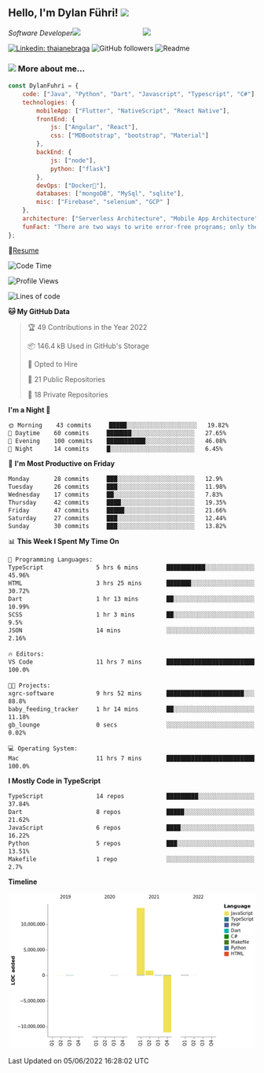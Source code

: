 <h2>Hello, I'm Dylan Führi! <img src="https://media.giphy.com/media/12oufCB0MyZ1Go/giphy.gif" width="50"></h2>
<img align='right' src="https://media.giphy.com/media/836HiJc7pgzy8iNXCn/giphy.gif" width="230">
<p><em>Software Developer</a><img src="https://media.giphy.com/media/WUlplcMpOCEmTGBtBW/giphy.gif" width="30"> 
</em></p>

[![Linkedin: thaianebraga](https://img.shields.io/badge/-Dylan-blue?style=flat-square&logo=Linkedin&logoColor=white&link=https://www.linkedin.com/in/dylan-fuhri/)](https://www.linkedin.com/in/dylan-fuhri/)
![GitHub followers](https://img.shields.io/github/followers/HibiZA?style=social)
![Readme](https://github.com/HibiZA/HibiZA/workflows/Readme/badge.svg)

### <img src="https://media.giphy.com/media/VgCDAzcKvsR6OM0uWg/giphy.gif" width="50"> More about me...  

```javascript
const DylanFuhri = {
    code: ["Java", "Python", "Dart", "Javascript", "Typescript", "C#"],
    technologies: {
        mobileApp: ["Flutter", "NativeScript", "React Native"],
        frontEnd: {
            js: ["Angular", "React"],
            css: ["MDBootstrap", "bootstrap", "Material"]
        },
        backEnd: {
            js: ["node"],
            python: ["flask"]
        },
        devOps: ["Docker🐳"],
        databases: ["mongoDB", "MySql", "sqlite"],
        misc: ["Firebase", "selenium", "GCP" ]
    },
    architecture: ["Serverless Architecture", "Mobile App Architecture"],
    funFact: "There are two ways to write error-free programs; only the third one works"
};
```
📝[Resume](https://drive.google.com/file/d/1RjxKCcvUeoyYgnL_eCwQ9zay77Ayr0Xu/view?usp=sharing)
<!--START_SECTION:waka-->
![Code Time](http://img.shields.io/badge/Code%20Time-0%20secs-blue)

![Profile Views](http://img.shields.io/badge/Profile%20Views-0-blue)

![Lines of code](https://img.shields.io/badge/From%20Hello%20World%20I%27ve%20Written-3%20Million%20lines%20of%20code-blue)

**🐱 My GitHub Data** 

> 🏆 49 Contributions in the Year 2022
 > 
> 📦 146.4 kB Used in GitHub's Storage 
 > 
> 💼 Opted to Hire
 > 
> 📜 21 Public Repositories 
 > 
> 🔑 18 Private Repositories  
 > 
**I'm a Night 🦉** 

```text
🌞 Morning    43 commits     █████░░░░░░░░░░░░░░░░░░░░   19.82% 
🌆 Daytime    60 commits     ███████░░░░░░░░░░░░░░░░░░   27.65% 
🌃 Evening    100 commits    ███████████░░░░░░░░░░░░░░   46.08% 
🌙 Night      14 commits     █░░░░░░░░░░░░░░░░░░░░░░░░   6.45%

```
📅 **I'm Most Productive on Friday** 

```text
Monday       28 commits     ███░░░░░░░░░░░░░░░░░░░░░░   12.9% 
Tuesday      26 commits     ███░░░░░░░░░░░░░░░░░░░░░░   11.98% 
Wednesday    17 commits     ██░░░░░░░░░░░░░░░░░░░░░░░   7.83% 
Thursday     42 commits     ████░░░░░░░░░░░░░░░░░░░░░   19.35% 
Friday       47 commits     █████░░░░░░░░░░░░░░░░░░░░   21.66% 
Saturday     27 commits     ███░░░░░░░░░░░░░░░░░░░░░░   12.44% 
Sunday       30 commits     ███░░░░░░░░░░░░░░░░░░░░░░   13.82%

```


📊 **This Week I Spent My Time On** 

```text
💬 Programming Languages: 
TypeScript               5 hrs 6 mins        ███████████░░░░░░░░░░░░░░   45.96% 
HTML                     3 hrs 25 mins       ███████░░░░░░░░░░░░░░░░░░   30.72% 
Dart                     1 hr 13 mins        ██░░░░░░░░░░░░░░░░░░░░░░░   10.99% 
SCSS                     1 hr 3 mins         ██░░░░░░░░░░░░░░░░░░░░░░░   9.5% 
JSON                     14 mins             ░░░░░░░░░░░░░░░░░░░░░░░░░   2.16%

🔥 Editors: 
VS Code                  11 hrs 7 mins       █████████████████████████   100.0%

🐱‍💻 Projects: 
xgrc-software            9 hrs 52 mins       ██████████████████████░░░   88.8% 
baby_feeding_tracker     1 hr 14 mins        ██░░░░░░░░░░░░░░░░░░░░░░░   11.18% 
gb_lounge                0 secs              ░░░░░░░░░░░░░░░░░░░░░░░░░   0.02%

💻 Operating System: 
Mac                      11 hrs 7 mins       █████████████████████████   100.0%

```

**I Mostly Code in TypeScript** 

```text
TypeScript               14 repos            █████████░░░░░░░░░░░░░░░░   37.84% 
Dart                     8 repos             █████░░░░░░░░░░░░░░░░░░░░   21.62% 
JavaScript               6 repos             ████░░░░░░░░░░░░░░░░░░░░░   16.22% 
Python                   5 repos             ███░░░░░░░░░░░░░░░░░░░░░░   13.51% 
Makefile                 1 repo              ░░░░░░░░░░░░░░░░░░░░░░░░░   2.7%

```


**Timeline**

![Chart not found](https://raw.githubusercontent.com/HibiZA/HibiZA/master/charts/bar_graph.png) 


 Last Updated on 05/06/2022 16:28:02 UTC
<!--END_SECTION:waka-->

